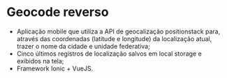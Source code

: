 # Geocode reverso 

* Aplicação mobile que utiliza a API de geocalização positionstack para, através das coordenadas (latitude e longitude) da localização atual, trazer o nome da cidade e unidade federativa;
* Cinco últimos registros de localização salvos em local storage e exibidos na tela;
* Framework Ionic + VueJS.